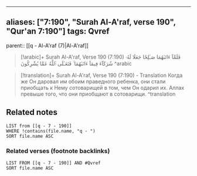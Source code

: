 
---
aliases: ["7:190", "Surah Al-A'raf, verse 190", "Qur'an 7:190"]
tags: Qvref
---

parent:: [[q - Al-A'raf (7)|Al-A'raf]]

> [!arabic]+ Surah Al-A'raf, Verse 190 (7:190)
> <span class="quran-arabic">فَلَمَّآ ءَاتَىٰهُمَا صَـٰلِحًا جَعَلَا لَهُۥ شُرَكَآءَ فِيمَآ ءَاتَىٰهُمَا ۚ فَتَعَـٰلَى ٱللَّهُ عَمَّا يُشْرِكُونَ</span>
^arabic

> [!translation]+ Surah Al-A'raf, Verse 190 (7:190) - Translation
> Когда же Он даровал им обоим праведного ребенка, они стали приобщать к Нему сотоварищей в том, чем Он одарил их. Аллах превыше того, что они приобщают в сотоварищи.
^translation



## Related notes
```dataview
LIST from [[q - 7 - 190]]
WHERE !contains(file.name, "q - ")
SORT file.name ASC
```

### Related verses (footnote backlinks)
```dataview
LIST FROM [[q - 7 - 190]] AND #Qvref
SORT file.name ASC
```

